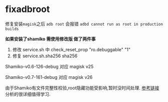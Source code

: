 # fixadbroot
修复安装`magisk`之后 `adb root` 会报错
`adbd cannot run as root in production builds`

**如果安装了shamiko 需使用修改版 做了两件事**
1. 修改 service.sh 中 check_reset_prop "ro.debuggable" "1" 
2. 修复 service.sh.sha256 sha256

Shamiko-v0.6-126-debug 对应 magisk v25

Shamiko-v0.7-161-debug 对应 magisk v26

由于Shamiko有文件完整性校验,root隐藏功能受影响,暂时没时间处理.
[参考链接](https://liwugang.github.io/2021/07/11/magisk_enable_adbr_root.html) 分析的很详细值得学习.


